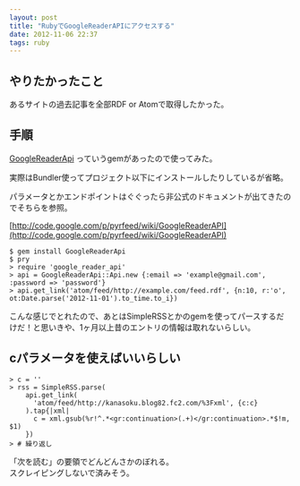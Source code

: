 ```yaml
---
layout: post
title: "RubyでGoogleReaderAPIにアクセスする"
date: 2012-11-06 22:37
tags: ruby
---
```

## やりたかったこと
あるサイトの過去記事を全部RDF or Atomで取得したかった。


## 手順
[GoogleReaderApi](https://github.com/nudded/GoogleReaderAPI) っていうgemがあったので使ってみた。

実際はBundler使ってプロジェクト以下にインストールしたりしているが省略。

パラメータとかエンドポイントはぐぐったら非公式のドキュメントが出てきたのでそちらを参照。

[http://code.google.com/p/pyrfeed/wiki/GoogleReaderAPI](http://code.google.com/p/pyrfeed/wiki/GoogleReaderAPI)

```
$ gem install GoogleReaderApi
$ pry
> require 'google_reader_api'
> api = GoogleReaderApi::Api.new {:email => 'example@gmail.com', :password => 'password'}
> api.get_link('atom/feed/http://example.com/feed.rdf', {n:10, r:'o', ot:Date.parse('2012-11-01').to_time.to_i})
```

こんな感じでとれたので、あとはSimpleRSSとかのgemを使ってパースするだけだ！と思いきや、1ヶ月以上昔のエントリの情報は取れないらしい。


## cパラメータを使えばいいらしい

```
> c = ''
> rss = SimpleRSS.parse(
    api.get_link(
      'atom/feed/http://kanasoku.blog82.fc2.com/%3Fxml', {c:c}
    ).tap{|xml|
      c = xml.gsub(%r!^.*<gr:continuation>(.+)</gr:continuation>.*$!m, $1)
    })
> # 繰り返し
```

「次を読む」の要領でどんどんさかのぼれる。  
スクレイピングしないで済みそう。
